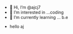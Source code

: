 - 👋 Hi, I’m @ajcj7
- 👀 I’m interested in ...coding
- 🌱 I’m currently learning ... b.e
- <P>hello aj</P>



<!---
ajcj7/ajcj7 is a ✨ special ✨ repository because its `README.md` (this file) appears on your GitHub profile.
You can click the Preview link to take a look at your changes.
--->
